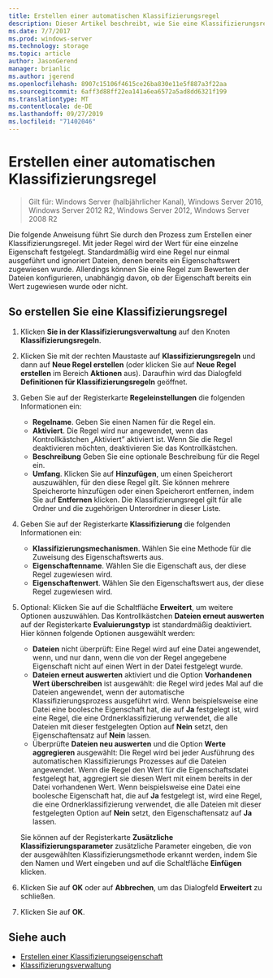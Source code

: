 ```yaml
---
title: Erstellen einer automatischen Klassifizierungsregel
description: Dieser Artikel beschreibt, wie Sie eine Klassifizierungsregel für eine Eigenschaft erstellen.
ms.date: 7/7/2017
ms.prod: windows-server
ms.technology: storage
ms.topic: article
author: JasonGerend
manager: brianlic
ms.author: jgerend
ms.openlocfilehash: 8907c15106f4615ce26ba830e11e5f887a3f22aa
ms.sourcegitcommit: 6aff3d88ff22ea141a6ea6572a5ad8dd6321f199
ms.translationtype: MT
ms.contentlocale: de-DE
ms.lasthandoff: 09/27/2019
ms.locfileid: "71402046"
---
```

# <a name="create-an-automatic-classification-rule"></a>Erstellen einer automatischen Klassifizierungsregel

> Gilt für: Windows Server (halbjährlicher Kanal), Windows Server 2016, Windows Server 2012 R2, Windows Server 2012, Windows Server 2008 R2

Die folgende Anweisung führt Sie durch den Prozess zum Erstellen einer Klassifizierungsregel. Mit jeder Regel wird der Wert für eine einzelne Eigenschaft festgelegt. Standardmäßig wird eine Regel nur einmal ausgeführt und ignoriert Dateien, denen bereits ein Eigenschaftswert zugewiesen wurde. Allerdings können Sie eine Regel zum Bewerten der Dateien konfigurieren, unabhängig davon, ob der Eigenschaft bereits ein Wert zugewiesen wurde oder nicht.

## <a name="to-create-a-classification-rule"></a>So erstellen Sie eine Klassifizierungsregel

1.  Klicken **Sie in der Klassifizierungsverwaltung** auf den Knoten **Klassifizierungsregeln**.

2.  Klicken Sie mit der rechten Maustaste auf **Klassifizierungsregeln** und dann auf **Neue Regel erstellen** (oder klicken Sie auf **Neue Regel erstellen** im Bereich **Aktionen** aus). Daraufhin wird das Dialogfeld **Definitionen für Klassifizierungsregeln** geöffnet.

3.  Geben Sie auf der Registerkarte **Regeleinstellungen** die folgenden Informationen ein:

    -   **Regelname**. Geben Sie einen Namen für die Regel ein.
    -   **Aktiviert**. Die Regel wird nur angewendet, wenn das Kontrollkästchen „Aktiviert” aktiviert ist. Wenn Sie die Regel deaktivieren möchten, deaktivieren Sie das Kontrollkästchen.
    -   **Beschreibung** Geben Sie eine optionale Beschreibung für die Regel ein.
    -   **Umfang**. Klicken Sie auf **Hinzufügen**, um einen Speicherort auszuwählen, für den diese Regel gilt. Sie können mehrere Speicherorte hinzufügen oder einen Speicherort entfernen, indem Sie auf **Entfernen** klicken. Die Klassifizierungsregel gilt für alle Ordner und die zugehörigen Unterordner in dieser Liste.

4.  Geben Sie auf der Registerkarte **Klassifizierung** die folgenden Informationen ein:

    -   **Klassifizierungsmechanismen**. Wählen Sie eine Methode für die Zuweisung des Eigenschaftswerts aus.
    -   **Eigenschaftenname**. Wählen Sie die Eigenschaft aus, der diese Regel zugewiesen wird.
    -   **Eigenschaftenwert**. Wählen Sie den Eigenschaftswert aus, der diese Regel zugewiesen wird.

5.  Optional: Klicken Sie auf die Schaltfläche **Erweitert**, um weitere Optionen auszuwählen. Das Kontrollkästchen **Dateien erneut auswerten** auf der Registerkarte **Evaluierungstyp** ist standardmäßig deaktiviert. Hier können folgende Optionen ausgewählt werden:

    -   **Dateien** nicht überprüft: Eine Regel wird auf eine Datei angewendet, wenn, und nur dann, wenn die von der Regel angegebene Eigenschaft nicht auf einen Wert in der Datei festgelegt wurde.
    -   **Dateien erneut auswerten** aktiviert und die Option **Vorhandenen Wert überschreiben** ist ausgewählt: die Regel wird jedes Mal auf die Dateien angewendet, wenn der automatische Klassifizierungsprozess ausgeführt wird. Wenn beispielsweise eine Datei eine boolesche Eigenschaft hat, die auf **Ja** festgelegt ist, wird eine Regel, die eine Ordnerklassifizierung verwendet, die alle Dateien mit dieser festgelegten Option auf **Nein** setzt, den Eigenschaftensatz auf **Nein** lassen.
    -   Überprüfte **Dateien neu auswerten** und die Option **Werte aggregieren** ausgewählt: Die Regel wird bei jeder Ausführung des automatischen Klassifizierungs Prozesses auf die Dateien angewendet. Wenn die Regel den Wert für die Eigenschaftsdatei festgelegt hat, aggregiert sie diesen Wert mit einem bereits in der Datei vorhandenen Wert. Wenn beispielsweise eine Datei eine boolesche Eigenschaft hat, die auf **Ja** festgelegt ist, wird eine Regel, die eine Ordnerklassifizierung verwendet, die alle Dateien mit dieser festgelegten Option auf **Nein** setzt, den Eigenschaftensatz auf **Ja** lassen.

    Sie können auf der Registerkarte **Zusätzliche Klassifizierungsparameter** zusätzliche Parameter eingeben, die von der ausgewählten Klassifizierungsmethode erkannt werden, indem Sie den Namen und Wert eingeben und auf die Schaltfläche **Einfügen** klicken.

6.  Klicken Sie auf **OK** oder auf **Abbrechen**, um das Dialogfeld **Erweitert** zu schließen.

7.  Klicken Sie auf **OK**.

## <a name="see-also"></a>Siehe auch

-   [Erstellen einer Klassifizierungseigenschaft](create-classification-property.md)
-   [Klassifizierungsverwaltung](classification-management.md)
